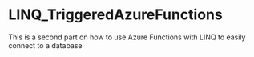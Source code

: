 # LINQ_TriggeredAzureFunctions
This is a second part on how to use Azure Functions with LINQ to easily connect to a database
